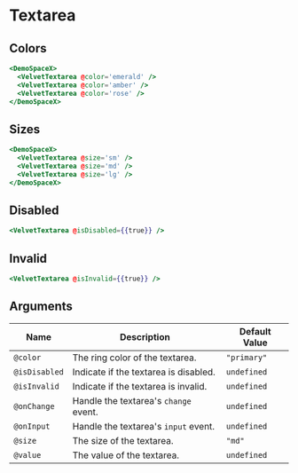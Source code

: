 # Textarea

## Colors

```hbs preview-template
<DemoSpaceX>
  <VelvetTextarea @color='emerald' />
  <VelvetTextarea @color='amber' />
  <VelvetTextarea @color='rose' />
</DemoSpaceX>
```

## Sizes

```hbs preview-template
<DemoSpaceX>
  <VelvetTextarea @size='sm' />
  <VelvetTextarea @size='md' />
  <VelvetTextarea @size='lg' />
</DemoSpaceX>
```

## Disabled

```hbs preview-template
<VelvetTextarea @isDisabled={{true}} />
```

## Invalid

```hbs preview-template
<VelvetTextarea @isInvalid={{true}} />
```

## Arguments

| Name          | Description                           | Default Value |
| ------------- | ------------------------------------- | ------------- |
| `@color`      | The ring color of the textarea.       | `"primary"`   |
| `@isDisabled` | Indicate if the textarea is disabled. | `undefined`   |
| `@isInvalid`  | Indicate if the textarea is invalid.  | `undefined`   |
| `@onChange`   | Handle the textarea's `change` event. | `undefined`   |
| `@onInput`    | Handle the textarea's `input` event.  | `undefined`   |
| `@size`       | The size of the textarea.             | `"md"`        |
| `@value`      | The value of the textarea.            | `undefined`   |
